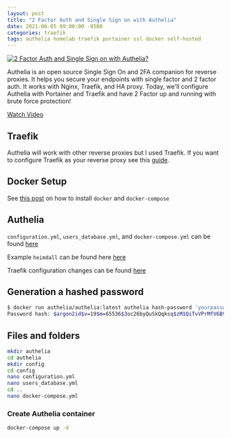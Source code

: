 ```yaml
---
layout: post
title: "2 Factor Auth and Single Sign on with Authelia"
date: 2021-06-05 09:00:00 -0500
categories: traefik
tags: authelia homelab traefik portainer ssl docker self-hosted
---
```


[![2 Factor Auth and Single Sign on with Authelia?](https://img.youtube.com/vi/u6H-Qwf4nZA/0.jpg)](https://www.youtube.com/watch?v=u6H-Qwf4nZA "2 Factor Auth and Single Sign on with Authelia?")

Authelia is an open source Single Sign On and 2FA companion for reverse proxies.  It helps you secure your endpoints with single factor and 2 factor auth.  It works with Nginx, Traefik, and HA proxy.  Today, we'll configure Authelia with Portainer and Traefik and have 2 Factor up and running with brute force protection! 

[Watch Video](https://www.youtube.com/watch?v=u6H-Qwf4nZA)

## Traefik

Authelia will work with other reverse proxies but I used Traefik.  If you want to configure Traefik as your reverse proxy see this [guide](https://techno-tim.github.io/posts/traefik-portainer-ssl/).


## Docker Setup

See [this post](https://techno-tim.github.io/posts/docker-compose-install/) on how to install `docker` and `docker-compose`

## Authelia

`configuration.yml`,  `users_database.yml`, and `docker-compose.yml` can be found [here](https://github.com/techno-tim/techno-tim.github.io/tree/master/reference_files/authelia-traefik/authelia) 
 
Example `heimdall` can be found here [here](https://github.com/techno-tim/techno-tim.github.io/tree/master/reference_files/authelia-traefik/heimdall) 

Traefik configuration changes can be found  [here](https://github.com/techno-tim/techno-tim.github.io/tree/master/reference_files/authelia-traefik/traefik) 


## Generation a hashed password

```bash
$ docker run authelia/authelia:latest authelia hash-password 'yourpassword'
Password hash: $argon2id$v=19$m=65536$3oc26byQuSkQqksq$zM1QiTvVPrMfV6BVLs2t4gM+af5IN7euO0VB6+Q8ZFs
```

## Files and folders

```bash 
mkdir authelia
cd authelia
mkdir config
cd config
nano configuration.yml
nano users_database.yml
cd ..
nano docker-compose.yml
```

### Create Authelia container

```bash
docker-compose up -d
```
